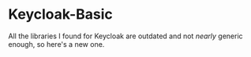 # Keycloak-Basic
All the libraries I found for Keycloak are outdated and not *nearly* generic enough, so here's a new one.

